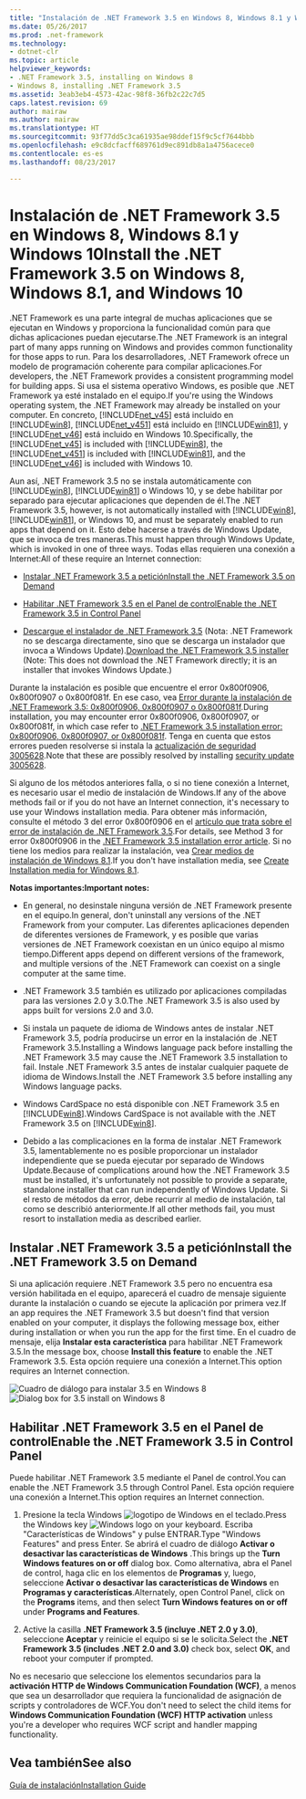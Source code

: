 ```yaml
---
title: "Instalación de .NET Framework 3.5 en Windows 8, Windows 8.1 y Windows 10"
ms.date: 05/26/2017
ms.prod: .net-framework
ms.technology:
- dotnet-clr
ms.topic: article
helpviewer_keywords:
- .NET Framework 3.5, installing on Windows 8
- Windows 8, installing .NET Framework 3.5
ms.assetid: 3eab3eb4-4573-42ac-98f8-36fb2c22c7d5
caps.latest.revision: 69
author: mairaw
ms.author: mairaw
ms.translationtype: HT
ms.sourcegitcommit: 93f77dd5c3ca61935ae98ddef15f9c5cf7644bbb
ms.openlocfilehash: e9c8dcfacff689761d9ec891db8a1a4756acece0
ms.contentlocale: es-es
ms.lasthandoff: 08/23/2017

---
```


# <a name="install-the-net-framework-35-on-windows-8-windows-81-and-windows-10"></a><span data-ttu-id="3068c-102">Instalación de .NET Framework 3.5 en Windows 8, Windows 8.1 y Windows 10</span><span class="sxs-lookup"><span data-stu-id="3068c-102">Install the .NET Framework 3.5 on Windows 8, Windows 8.1, and Windows 10</span></span>

<span data-ttu-id="3068c-103">.NET Framework es una parte integral de muchas aplicaciones que se ejecutan en Windows y proporciona la funcionalidad común para que dichas aplicaciones puedan ejecutarse.</span><span class="sxs-lookup"><span data-stu-id="3068c-103">The .NET Framework is an integral part of many apps running on Windows and provides common functionality for those apps to run.</span></span> <span data-ttu-id="3068c-104">Para los desarrolladores, .NET Framework ofrece un modelo de programación coherente para compilar aplicaciones.</span><span class="sxs-lookup"><span data-stu-id="3068c-104">For developers, the .NET Framework provides a consistent programming model for building apps.</span></span> <span data-ttu-id="3068c-105">Si usa el sistema operativo Windows, es posible que .NET Framework ya esté instalado en el equipo.</span><span class="sxs-lookup"><span data-stu-id="3068c-105">If you're using the Windows operating system, the .NET Framework may already be installed on your computer.</span></span> <span data-ttu-id="3068c-106">En concreto, [!INCLUDE[net_v45](../../../includes/net-v45-md.md)] está incluido en [!INCLUDE[win8](../../../includes/win8-md.md)], [!INCLUDE[net_v451](../../../includes/net-v451-md.md)] está incluido en [!INCLUDE[win81](../../../includes/win81-md.md)], y [!INCLUDE[net_v46](../../../includes/net-v46-md.md)] está incluido en Windows 10.</span><span class="sxs-lookup"><span data-stu-id="3068c-106">Specifically, the [!INCLUDE[net_v45](../../../includes/net-v45-md.md)] is included with [!INCLUDE[win8](../../../includes/win8-md.md)], the [!INCLUDE[net_v451](../../../includes/net-v451-md.md)] is included with [!INCLUDE[win81](../../../includes/win81-md.md)], and the [!INCLUDE[net_v46](../../../includes/net-v46-md.md)] is included with Windows 10.</span></span>  
  
<span data-ttu-id="3068c-107">Aun así, .NET Framework 3.5 no se instala automáticamente con [!INCLUDE[win8](../../../includes/win8-md.md)], [!INCLUDE[win81](../../../includes/win81-md.md)] o Windows 10, y se debe habilitar por separado para ejecutar aplicaciones que dependen de él.</span><span class="sxs-lookup"><span data-stu-id="3068c-107">The .NET Framework 3.5, however, is not automatically installed with [!INCLUDE[win8](../../../includes/win8-md.md)], [!INCLUDE[win81](../../../includes/win81-md.md)], or Windows 10, and must be separately enabled to run apps that depend on it.</span></span> <span data-ttu-id="3068c-108">Esto debe hacerse a través de Windows Update, que se invoca de tres maneras.</span><span class="sxs-lookup"><span data-stu-id="3068c-108">This must happen through Windows Update, which is invoked in one of three ways.</span></span> <span data-ttu-id="3068c-109">Todas ellas requieren una conexión a Internet:</span><span class="sxs-lookup"><span data-stu-id="3068c-109">All of these require an Internet connection:</span></span>  
  
- [<span data-ttu-id="3068c-110">Instalar .NET Framework 3.5 a petición</span><span class="sxs-lookup"><span data-stu-id="3068c-110">Install the .NET Framework 3.5 on Demand</span></span>](#OnDemand)  
  
- [<span data-ttu-id="3068c-111">Habilitar .NET Framework 3.5 en el Panel de control</span><span class="sxs-lookup"><span data-stu-id="3068c-111">Enable the .NET Framework 3.5 in Control Panel</span></span>](#ControlPanel)  
  
- <span data-ttu-id="3068c-112">[Descargue el instalador de .NET Framework 3.5](http://www.microsoft.com/en-us/download/details.aspx?id=21) (Nota: .NET Framework no se descarga directamente, sino que se descarga un instalador que invoca a Windows Update).</span><span class="sxs-lookup"><span data-stu-id="3068c-112">[Download the .NET Framework 3.5 installer](http://www.microsoft.com/en-us/download/details.aspx?id=21) (Note: This does not download the .NET Framework directly; it is an installer that invokes Windows Update.)</span></span>  
  
<span data-ttu-id="3068c-113">Durante la instalación es posible que encuentre el error 0x800f0906, 0x800f0907 o 0x800f081f. En ese caso, vea [Error durante la instalación de .NET Framework 3.5: 0x800f0906, 0x800f0907 o 0x800f081f](https://support.microsoft.com/help/2734782/net-framework-3-5-installation-error-0x800f0906--0x800f081f--0x800f09).</span><span class="sxs-lookup"><span data-stu-id="3068c-113">During installation, you may encounter error 0x800f0906, 0x800f0907, or 0x800f081f, in which case refer to [.NET Framework 3.5 installation error: 0x800f0906, 0x800f0907, or 0x800f081f](https://support.microsoft.com/help/2734782/net-framework-3-5-installation-error-0x800f0906--0x800f081f--0x800f09).</span></span> <span data-ttu-id="3068c-114">Tenga en cuenta que estos errores pueden resolverse si instala la [actualización de seguridad 3005628](https://support.microsoft.com/kb/3005628).</span><span class="sxs-lookup"><span data-stu-id="3068c-114">Note that these are possibly resolved by installing [security update 3005628](https://support.microsoft.com/kb/3005628).</span></span>  
  
<span data-ttu-id="3068c-115">Si alguno de los métodos anteriores falla, o si no tiene conexión a Internet, es necesario usar el medio de instalación de Windows.</span><span class="sxs-lookup"><span data-stu-id="3068c-115">If any of the above methods fail or if you do not have an Internet connection, it's necessary to use your Windows installation media.</span></span> <span data-ttu-id="3068c-116">Para obtener más información, consulte el método 3 del error 0x800f0906 en el [artículo que trata sobre el error de instalación de .NET Framework 3.5](https://support.microsoft.com/en-us/kb/2734782).</span><span class="sxs-lookup"><span data-stu-id="3068c-116">For details, see Method 3 for error 0x800f0906 in the [.NET Framework 3.5 installation error article](https://support.microsoft.com/en-us/kb/2734782).</span></span> <span data-ttu-id="3068c-117">Si no tiene los medios para realizar la instalación, vea [Crear medios de instalación de Windows 8.1](http://windows.microsoft.com/en-US/windows-8/create-reset-refresh-media?woldogcb=0).</span><span class="sxs-lookup"><span data-stu-id="3068c-117">If you don't have installation media, see [Create Installation media for Windows 8.1](http://windows.microsoft.com/en-US/windows-8/create-reset-refresh-media?woldogcb=0).</span></span>  
  
<span data-ttu-id="3068c-118">**Notas importantes:**</span><span class="sxs-lookup"><span data-stu-id="3068c-118">**Important notes:**</span></span>
  
- <span data-ttu-id="3068c-119">En general, no desinstale ninguna versión de .NET Framework presente en el equipo.</span><span class="sxs-lookup"><span data-stu-id="3068c-119">In general, don't uninstall any versions of the .NET Framework from your computer.</span></span> <span data-ttu-id="3068c-120">Las diferentes aplicaciones dependen de diferentes versiones de Framework, y es posible que varias versiones de .NET Framework coexistan en un único equipo al mismo tiempo.</span><span class="sxs-lookup"><span data-stu-id="3068c-120">Different apps depend on different versions of the framework, and multiple versions of the .NET Framework can coexist on a single computer at the same time.</span></span>  
  
- <span data-ttu-id="3068c-121">.NET Framework 3.5 también es utilizado por aplicaciones compiladas para las versiones 2.0 y 3.0.</span><span class="sxs-lookup"><span data-stu-id="3068c-121">The .NET Framework 3.5 is also used by apps built for versions 2.0 and 3.0.</span></span>  
  
- <span data-ttu-id="3068c-122">Si instala un paquete de idioma de Windows antes de instalar .NET Framework 3.5, podría producirse un error en la instalación de .NET Framework 3.5.</span><span class="sxs-lookup"><span data-stu-id="3068c-122">Installing a Windows language pack before installing the .NET Framework 3.5 may cause the .NET Framework 3.5 installation to fail.</span></span> <span data-ttu-id="3068c-123">Instale .NET Framework 3.5 antes de instalar cualquier paquete de idioma de Windows.</span><span class="sxs-lookup"><span data-stu-id="3068c-123">Install the .NET Framework 3.5 before installing any Windows language packs.</span></span>  
  
- <span data-ttu-id="3068c-124">Windows CardSpace no está disponible con .NET Framework 3.5 en [!INCLUDE[win8](../../../includes/win8-md.md)].</span><span class="sxs-lookup"><span data-stu-id="3068c-124">Windows CardSpace is not available with the .NET Framework 3.5 on [!INCLUDE[win8](../../../includes/win8-md.md)].</span></span>  
  
- <span data-ttu-id="3068c-125">Debido a las complicaciones en la forma de instalar .NET Framework 3.5, lamentablemente no es posible proporcionar un instalador independiente que se pueda ejecutar por separado de Windows Update.</span><span class="sxs-lookup"><span data-stu-id="3068c-125">Because of complications around how the .NET Framework 3.5 must be installed, it's unfortunately not possible to provide a separate, standalone installer that can run independently of Windows Update.</span></span> <span data-ttu-id="3068c-126">Si el resto de métodos da error, debe recurrir al medio de instalación, tal como se describió anteriormente.</span><span class="sxs-lookup"><span data-stu-id="3068c-126">If all other methods fail, you must resort to installation media as described earlier.</span></span>  
  
<a name="OnDemand"></a>   
## <a name="install-the-net-framework-35-on-demand"></a><span data-ttu-id="3068c-127">Instalar .NET Framework 3.5 a petición</span><span class="sxs-lookup"><span data-stu-id="3068c-127">Install the .NET Framework 3.5 on Demand</span></span>

<span data-ttu-id="3068c-128">Si una aplicación requiere .NET Framework 3.5 pero no encuentra esa versión habilitada en el equipo, aparecerá el cuadro de mensaje siguiente durante la instalación o cuando se ejecute la aplicación por primera vez.</span><span class="sxs-lookup"><span data-stu-id="3068c-128">If an app requires the .NET Framework 3.5 but doesn't find that version enabled on your computer, it displays the following message box, either during installation or when you run the app for the first time.</span></span> <span data-ttu-id="3068c-129">En el cuadro de mensaje, elija **Instalar esta característica** para habilitar .NET Framework 3.5.</span><span class="sxs-lookup"><span data-stu-id="3068c-129">In the message box, choose **Install this feature** to enable the .NET Framework 3.5.</span></span> <span data-ttu-id="3068c-130">Esta opción requiere una conexión a Internet.</span><span class="sxs-lookup"><span data-stu-id="3068c-130">This option requires an Internet connection.</span></span>  
  
<span data-ttu-id="3068c-131">![Cuadro de diálogo para instalar 3.5 en Windows 8](../../../docs/framework/deployment/media/installdialog.png "installdialog")</span><span class="sxs-lookup"><span data-stu-id="3068c-131">![Dialog box for 3.5 install on Windows 8](../../../docs/framework/deployment/media/installdialog.png "installdialog")</span></span>  
  
<a name="ControlPanel"></a>   
## <a name="enable-the-net-framework-35-in-control-panel"></a><span data-ttu-id="3068c-132">Habilitar .NET Framework 3.5 en el Panel de control</span><span class="sxs-lookup"><span data-stu-id="3068c-132">Enable the .NET Framework 3.5 in Control Panel</span></span>

<span data-ttu-id="3068c-133">Puede habilitar .NET Framework 3.5 mediante el Panel de control.</span><span class="sxs-lookup"><span data-stu-id="3068c-133">You can enable the .NET Framework 3.5 through Control Panel.</span></span> <span data-ttu-id="3068c-134">Esta opción requiere una conexión a Internet.</span><span class="sxs-lookup"><span data-stu-id="3068c-134">This option requires an Internet connection.</span></span>  
  
1. <span data-ttu-id="3068c-135">Presione la tecla Windows ![logotipo de Windows](../../../docs/framework/get-started/media/windowskeyboardlogo.png "Windowskeyboardlogo") en el teclado.</span><span class="sxs-lookup"><span data-stu-id="3068c-135">Press the Windows key ![Windows logo](../../../docs/framework/get-started/media/windowskeyboardlogo.png "Windowskeyboardlogo") on your keyboard.</span></span> <span data-ttu-id="3068c-136">Escriba "Características de Windows" y pulse ENTRAR.</span><span class="sxs-lookup"><span data-stu-id="3068c-136">Type "Windows Features" and press Enter.</span></span> <span data-ttu-id="3068c-137">Se abrirá el cuadro de diálogo **Activar o desactivar las características de Windows** .</span><span class="sxs-lookup"><span data-stu-id="3068c-137">This brings up the **Turn Windows features on or off** dialog box.</span></span> <span data-ttu-id="3068c-138">Como alternativa, abra el Panel de control, haga clic en los elementos de **Programas** y, luego, seleccione **Activar o desactivar las características de Windows** en **Programas y características**.</span><span class="sxs-lookup"><span data-stu-id="3068c-138">Alternately, open Control Panel, click on the **Programs** items, and then select **Turn Windows features on or off** under **Programs and Features**.</span></span>  
  
2. <span data-ttu-id="3068c-139">Active la casilla **.NET Framework 3.5 (incluye .NET 2.0 y 3.0)**, seleccione **Aceptar** y reinicie el equipo si se le solicita.</span><span class="sxs-lookup"><span data-stu-id="3068c-139">Select the **.NET Framework 3.5 (includes .NET 2.0 and 3.0)** check box, select **OK**, and reboot your computer if prompted.</span></span>  
  
<span data-ttu-id="3068c-140">No es necesario que seleccione los elementos secundarios para la **activación HTTP de Windows Communication Foundation (WCF)**, a menos que sea un desarrollador que requiera la funcionalidad de asignación de scripts y controladores de WCF.</span><span class="sxs-lookup"><span data-stu-id="3068c-140">You don't need to select the child items for **Windows Communication Foundation (WCF) HTTP activation** unless you're a developer who requires WCF script and handler mapping functionality.</span></span>
  
## <a name="see-also"></a><span data-ttu-id="3068c-141">Vea también</span><span class="sxs-lookup"><span data-stu-id="3068c-141">See also</span></span>

[<span data-ttu-id="3068c-142">Guía de instalación</span><span class="sxs-lookup"><span data-stu-id="3068c-142">Installation Guide</span></span>](../../../docs/framework/get-started/index.md)


